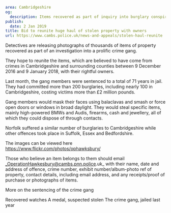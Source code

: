 ```yaml
area: Cambridgeshire
og:
  description: Items recovered as part of inquiry into burglary conspiracy
publish:
  date: 2 Jan 2019
title: Bid to reunite huge haul of stolen property with owners
url: https://www.cambs.police.uk/news-and-appeals/stolen-haul-reunite
```

Detectives are releasing photographs of thousands of items of property recovered as part of an investigation into a prolific crime gang.

They hope to reunite the items, which are believed to have come from crimes in Cambridgeshire and surrounding counties between 9 December 2016 and 9 January 2018, with their rightful owners.

Last month, the gang members were sentenced to a total of 71 years in jail. They had committed more than 200 burglaries, including nearly 100 in Cambridgeshire, costing victims more than £2 million pounds.

Gang members would mask their faces using balaclavas and smash or force open doors or windows in broad daylight. They would steal specific items, mainly high-powered BMWs and Audis, firearms, cash and jewellery, all of which they could dispose of through contacts.

Norfolk suffered a similar number of burglaries to Cambridgeshire while other offences took place in Suffolk, Essex and Bedfordshire.

The images can be viewed here https://www.flickr.com/photos/ophawksbury/

Those who believe an item belongs to them should email _OperationHawkesbury@cambs.pnn.police.uk_ with their name, date and address of offence, crime number, exhibit number/album-photo ref of property, contact details, including email address, and any receipts/proof of purchase or photographs of items.

More on the sentencing of the crime gang

Recovered watches A medal, suspected stolen The crime gang, jailed last year
